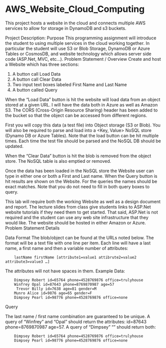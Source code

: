 # AWS_Website_Cloud_Computing
This project hosts a website in the cloud and connects multiple AWS services to allow for storage in DynamoDB and s3 buckets.

Project Description:
Purpose
This programming assignment will introduce the student to using multiple services in the cloud
working together. In particular the student will use S3 or Blob Storage, DynamoDB or Azure
Tables or CosmosDB, and website technology which allows server side code (ASP.Net, MVC,
etc…).
Problem Statement / Overview
Create and host a Website which has three sections:
1) A button call Load Data
2) A button call Clear Data
3) Two input text boxes labeled First Name and Last Name
4) A button called Query


When the “Load Data” button is hit the website will load data from an object stored at a given
URL. I will have the data both in Azure as well as Amazon S3. The CORS (Cross-Origin Resource
Sharing) header has been added to the bucket so that the object can be accessed from different
regions.

First you will copy this data (a test file) into Object storage (S3 or Blob). You will also be
required to parse and load into a <Key, Value> NoSQL store (Dynamo DB or Azure Tables). Note
that the load button can be hit multiple times. Each time the test file should be parsed and the
NoSQL DB should be updated.

When the “Clear Data” button is hit the blob is removed from the object store. The NoSQL
table is also emptied or removed.

Once the data has been loaded in the NoSQL store the Website user can type in either one or
both a First and Last name. When the Query button is hit results are shown on the Website.
For the queries the names should be exact matches. Note that you do not need to fill in both
query boxes to query.

This lab will require both the working Website as well as a design document and report. 
The lecture slides from class give students links to ASP.Net website tutorials if they need them
to get started. That said, ASP.Net is not required and the student can use any web site
infrastructure that they would like. The website should be hosted in either Amazon or Azure.
Problem Statement Details


Data Format
The blob/object can be found at the URLs noted below. The format will be a text file
with one line per item. Each line will have a last name, a first name and then a variable number
of attributes:

        lastName firstName [attribute1=value1 attibrute2=value2 attribute3=value3 …]
The attributes will not have spaces in them.
Example Data:

        Dimpsey Robert id=65764 phone=4528769876 office=trulyhouse
        Winfrey Opal id=87643 phone=8769870987 age=57
         Trevor Billy id=7638 age=81 gender=M
        Munro Alice id=9876 age=65 gender=F
        Dimpsey Pearl id=98776 phone=4528769876 office=none
        
Query

The last name / first name combination are guaranteed to be unique. A query of
“Winfrey” and “Opal” should return the attributes: id=87643 phone=8769870987 age=57. A
query of “Dimpsey” “” should return both:

        Dimpsey Robert id=65764 phone=4528769876 office=trulyhouse
        Dimpsey Pearl id=98776 phone=4528769876 office=none
